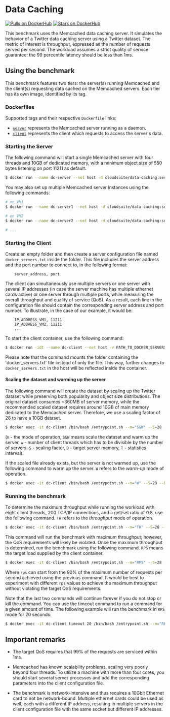 # Data Caching #

[![Pulls on DockerHub][dhpulls]][dhrepo]
[![Stars on DockerHub][dhstars]][dhrepo]

This benchmark uses the Memcached data caching server. It simulates the behavior of a Twitter data caching server using a Twitter dataset. The metric of interest is throughput, expressed as the number of requests served per second. The workload assumes a strict quality of service guarantee: the 99 percentile latency should be less than 1ms.

## Using the benchmark ##
This benchmark features two tiers: the server(s) running Memcached and the client(s) requesting data cached on the Memcached servers. Each tier has its own image, identified by its tag.

### Dockerfiles ###

Supported tags and their respective `Dockerfile` links:

 - [`server`][serverdocker] represents the Memcached server running as a daemon.
 - [`client`][clientdocker] represents the client which requests to access the server's data.

### Starting the Server ####

The following command will start a single Memcached server with four threads and 10GB of dedicated memory, with a minimum object size of 550 bytes listening on port 11211 as default:

```bash
$ docker run --name dc-server --net host -d cloudsuite/data-caching:server -t 4 -m 10240 -n 550
```

You may also set up multiple Memcached server instances using the following commands:

```bash
# on VM1
$ docker run --name dc-server1 --net host -d cloudsuite/data-caching:server -t 4 -m 10240 -n 550

# on VM2
$ docker run --name dc-server2 --net host -d cloudsuite/data-caching:server -t 4 -m 10240 -n 550

# ...
```    

### Starting the Client ####

Create an empty folder and then create a server configuration file named `docker_servers.txt` inside the folder. This file includes the server address and the port number to connect to, in the following format:
```
    server_address, port
```
The client can simultaneously use multiple servers or one server with several IP addresses (in case the server machine has multiple ethernet cards active) or one server through multiple ports, while measuring the overall throughput and quality of service (QoS). As a result, each line in the configuration file should contain the corresponding server address and port number. To illustrate, in the case of our example, it would be:
```
    IP_ADDRESS_VM1, 11211
    IP_ADDRESS_VM2, 11211
    ...
```


To start the client container, use the following command:

```bash
$ docker run -idt --name dc-client --net host -v PATH_TO_DOCKER_SERVERS_FOLDER:/usr/src/memcached/memcached_client/docker_servers/ cloudsuite/data-caching:client
```

Please note that the command mounts the folder containing the 'docker_servers.txt' file instead of only the file. This way, further changes to `docker_servers.txt` in the host will be reflected inside the container. 

#### Scaling the dataset and warming up the server ####

The following command will create the dataset by scaling up the Twitter dataset while preserving both popularity and object size distributions. The original dataset consumes ~360MB of server memory, while the recommended scaled dataset requires around 10GB of main memory dedicated to the Memcached server. Therefore, we use a scaling factor of 28 to have a 10GB dataset.

```bash
$ docker exec -it dc-client /bin/bash /entrypoint.sh --m="S&W" --S=28 --D=10240 --w=8 --T=1
```

(`m` - the mode of operation, `S&W` means scale the dataset and warm up the server, `w` - number of client threads which has to be divisible by the number of servers, `S` - scaling factor, `D` - target server memory, `T` - statistics interval).

If the scaled file already exists, but the server is not warmed up, use the following command to warm up the server. `W` refers to the _warm-up_ mode of operation.

```bash
$ docker exec -it dc-client /bin/bash /entrypoint.sh --m="W" --S=28 --D=10240 --w=8 --T=1
```
### Running the benchmark ###

To determine the maximum throughput while running the workload with eight client threads,
200 TCP/IP connections, and a get/set ratio of 0.8, use the following command. `TH` refers to the _throughput_ mode of operation.

```bash
$ docker exec -it dc-client /bin/bash /entrypoint.sh --m="TH" --S=28 --g=0.8 --c=200 --w=8 --T=1
```

This command will run the benchmark with maximum throughput; however, the QoS requirements will likely be violated. Once the maximum throughput is determined, run the benchmark using the following command. `RPS` means the target load supplied by the client container.

```bash
$ docker exec -it dc-client /bin/bash /entrypoint.sh --m="RPS" --S=28 --g=0.8 --c=200 --w=8 --T=1 --r=rps
```

Where `rps` can start from the 90% of the maximum number of requests per second achieved using the previous command. It would be best to experiment with different `rps` values to achieve the maximum throughput without violating the target QoS requirements.

Note that the last two commands will continue forever if you do not stop or kill the command. You can use the timeout command to run a command for a given amount of time. The following example will run the benchmark in `RPS` mode for 20 seconds:

```bash
$ docker exec -it dc-client timeout 20 /bin/bash /entrypoint.sh --m="RPS" --S=28 --g=0.8 --c=200 --w=8 --T=1 --r=100000 
```

## Important remarks ##
- The target QoS requires that 99% of the requests are serviced within 1ms.

- Memcached has known scalability problems, scaling very poorly beyond four threads.
To utilize a machine with more than four cores,
you should start several server processes and add the corresponding parameters
into the client configuration file.
- The benchmark is network-intensive and thus requires a 10Gbit Ethernet card to not be network-bound. Multiple ethernet cards could be used as well, each with a different IP address, resulting in multiple servers in the client configuration file with the same socket but different IP addresses.


[memcachedWeb]: http://memcached.org/ "Memcached Website"

[serverdocker]: https://github.com/parsa-epfl/cloudsuite/blob/master/benchmarks/data-caching/server/Dockerfile "Server Dockerfile"

[clientdocker]: https://github.com/parsa-epfl/cloudsuite/blob/master/benchmarks/data-caching/client/Dockerfile "Client Dockerfile"

[repo]: https://github.com/parsa-epfl/cloudsuite "GitHub Repo"
[dhrepo]: https://hub.docker.com/r/cloudsuite/data-caching/ "DockerHub Page"
[dhpulls]: https://img.shields.io/docker/pulls/cloudsuite/data-caching.svg "Go to DockerHub Page"
[dhstars]: https://img.shields.io/docker/stars/cloudsuite/data-caching.svg "Go to DockerHub Page"
